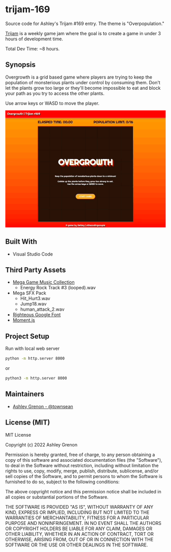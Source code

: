 # trijam-169
Source code for Ashley's Trijam #169 entry. The theme is "Overpopulation."

[Trijam](https://itch.io/jam/trijam-169) is a weekly game jam where the goal is to create a game in under 3 hours of development time.

Total Dev Time: ~8 hours.

## Synopsis 

Overgrowth is a grid based game where players are trying to keep the population of monsterious plants under control by consuming them.  Don't let the plants grow too large or they'll become impossible to eat and block your path as you try to access the other plants.

Use arrow keys or WASD to move the player.

![Overgrowth Gameplay](assets/images/overgrowth.gif)

## Built With

* Visual Studio Code

## Third Party Assets

* [Mega Game Music Collection](https://www.gamedevmarket.net/asset/mega-game-music-collection/)
    * Energy Rock Track #3 (looped).wav
* Mega SFX Pack
    * Hit_Hurt3.wav
    * Jump18.wav
    * human_attack_2.wav
* [Righteous Google Font](https://fonts.google.com/specimen/Righteous)
* [Moment.js](https://momentjs.com/)

## Project Setup

Run with local web server

```bash
python -m http.server 8000
```

or

```bash
python3 -m http.server 8000
```

## Maintainers

* [Ashley Grenon - @townsean](https://github.com/townsean)

## License (MIT)

MIT License

Copyright (c) 2022 Ashley Grenon

Permission is hereby granted, free of charge, to any person obtaining a copy of this software and associated documentation files (the "Software"), to deal in the Software without restriction, including without limitation the rights to use, copy, modify, merge, publish, distribute, sublicense, and/or sell copies of the Software, and to permit persons to whom the Software is furnished to do so, subject to the following conditions:

The above copyright notice and this permission notice shall be included in all copies or substantial portions of the Software.

THE SOFTWARE IS PROVIDED "AS IS", WITHOUT WARRANTY OF ANY KIND, EXPRESS OR IMPLIED, INCLUDING BUT NOT LIMITED TO THE WARRANTIES OF MERCHANTABILITY, FITNESS FOR A PARTICULAR PURPOSE AND NONINFRINGEMENT. IN NO EVENT SHALL THE AUTHORS OR COPYRIGHT HOLDERS BE LIABLE FOR ANY CLAIM, DAMAGES OR OTHER LIABILITY, WHETHER IN AN ACTION OF CONTRACT, TORT OR OTHERWISE, ARISING FROM, OUT OF OR IN CONNECTION WITH THE SOFTWARE OR THE USE OR OTHER DEALINGS IN THE SOFTWARE.
